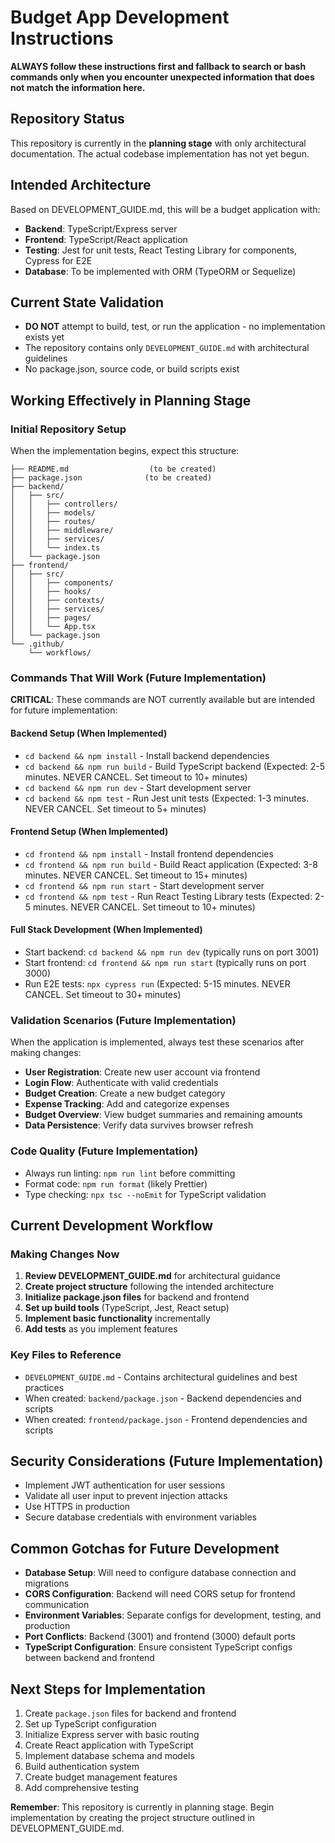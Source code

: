 # Budget App Development Instructions

**ALWAYS follow these instructions first and fallback to search or bash commands only when you encounter unexpected information that does not match the information here.**

## Repository Status
This repository is currently in the **planning stage** with only architectural documentation. The actual codebase implementation has not yet begun.

## Intended Architecture
Based on DEVELOPMENT_GUIDE.md, this will be a budget application with:
- **Backend**: TypeScript/Express server
- **Frontend**: TypeScript/React application
- **Testing**: Jest for unit tests, React Testing Library for components, Cypress for E2E
- **Database**: To be implemented with ORM (TypeORM or Sequelize)

## Current State Validation
- **DO NOT** attempt to build, test, or run the application - no implementation exists yet
- The repository contains only `DEVELOPMENT_GUIDE.md` with architectural guidelines
- No package.json, source code, or build scripts exist

## Working Effectively in Planning Stage

### Initial Repository Setup
When the implementation begins, expect this structure:
```
├── README.md                  (to be created)
├── package.json              (to be created)
├── backend/
│   ├── src/
│   │   ├── controllers/
│   │   ├── models/
│   │   ├── routes/
│   │   ├── middleware/
│   │   ├── services/
│   │   └── index.ts
│   └── package.json
├── frontend/
│   ├── src/
│   │   ├── components/
│   │   ├── hooks/
│   │   ├── contexts/
│   │   ├── services/
│   │   ├── pages/
│   │   └── App.tsx
│   └── package.json
└── .github/
    └── workflows/
```

### Commands That Will Work (Future Implementation)
**CRITICAL**: These commands are NOT currently available but are intended for future implementation:

#### Backend Setup (When Implemented)
- `cd backend && npm install` - Install backend dependencies
- `cd backend && npm run build` - Build TypeScript backend (Expected: 2-5 minutes. NEVER CANCEL. Set timeout to 10+ minutes)
- `cd backend && npm run dev` - Start development server
- `cd backend && npm test` - Run Jest unit tests (Expected: 1-3 minutes. NEVER CANCEL. Set timeout to 5+ minutes)

#### Frontend Setup (When Implemented) 
- `cd frontend && npm install` - Install frontend dependencies
- `cd frontend && npm run build` - Build React application (Expected: 3-8 minutes. NEVER CANCEL. Set timeout to 15+ minutes)
- `cd frontend && npm run start` - Start development server
- `cd frontend && npm test` - Run React Testing Library tests (Expected: 2-5 minutes. NEVER CANCEL. Set timeout to 10+ minutes)

#### Full Stack Development (When Implemented)
- Start backend: `cd backend && npm run dev` (typically runs on port 3001)
- Start frontend: `cd frontend && npm run start` (typically runs on port 3000)
- Run E2E tests: `npx cypress run` (Expected: 5-15 minutes. NEVER CANCEL. Set timeout to 30+ minutes)

### Validation Scenarios (Future Implementation)
When the application is implemented, always test these scenarios after making changes:
- **User Registration**: Create new user account via frontend
- **Login Flow**: Authenticate with valid credentials
- **Budget Creation**: Create a new budget category
- **Expense Tracking**: Add and categorize expenses
- **Budget Overview**: View budget summaries and remaining amounts
- **Data Persistence**: Verify data survives browser refresh

### Code Quality (Future Implementation)
- Always run linting: `npm run lint` before committing
- Format code: `npm run format` (likely Prettier)
- Type checking: `npx tsc --noEmit` for TypeScript validation

## Current Development Workflow

### Making Changes Now
1. **Review DEVELOPMENT_GUIDE.md** for architectural guidance
2. **Create project structure** following the intended architecture
3. **Initialize package.json files** for backend and frontend
4. **Set up build tools** (TypeScript, Jest, React setup)
5. **Implement basic functionality** incrementally
6. **Add tests** as you implement features

### Key Files to Reference
- `DEVELOPMENT_GUIDE.md` - Contains architectural guidelines and best practices
- When created: `backend/package.json` - Backend dependencies and scripts
- When created: `frontend/package.json` - Frontend dependencies and scripts

## Security Considerations (Future Implementation)
- Implement JWT authentication for user sessions
- Validate all user input to prevent injection attacks
- Use HTTPS in production
- Secure database credentials with environment variables

## Common Gotchas for Future Development
- **Database Setup**: Will need to configure database connection and migrations
- **CORS Configuration**: Backend will need CORS setup for frontend communication
- **Environment Variables**: Separate configs for development, testing, and production
- **Port Conflicts**: Backend (3001) and frontend (3000) default ports
- **TypeScript Configuration**: Ensure consistent TypeScript configs between backend and frontend

## Next Steps for Implementation
1. Create `package.json` files for backend and frontend
2. Set up TypeScript configuration
3. Initialize Express server with basic routing
4. Create React application with TypeScript
5. Implement database schema and models
6. Build authentication system
7. Create budget management features
8. Add comprehensive testing

**Remember**: This repository is currently in planning stage. Begin implementation by creating the project structure outlined in DEVELOPMENT_GUIDE.md.